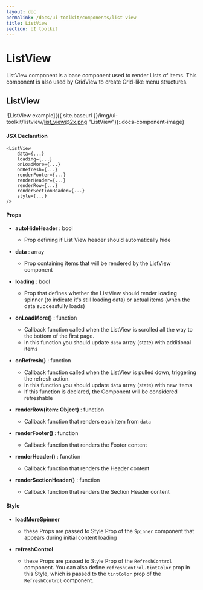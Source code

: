 ```yaml
---
layout: doc
permalink: /docs/ui-toolkit/components/list-view
title: ListView
section: UI toolkit
---
```


# ListView 

ListView component is a base component used to render Lists of items. This component is also used by GridView to create Grid-like menu structures.  

## ListView
![ListView example]({{ site.baseurl }}/img/ui-toolkit/listview/list_view@2x.png "ListView"){:.docs-component-image}

#### JSX Declaration
```JSX
<ListView
    data={...}
    loading={...}
    onLoadMore={...}
    onRefresh={...}
    renderFooter={...}
    renderHeader={...}
    renderRow={...}
    renderSectionHeader={...}
    style={...}
/>
```

#### Props

* **autoHideHeader** : bool
  - Prop defining if List View header should automatically hide

* **data** : array  
  - Prop containing items that will be rendered by the ListView component

* **loading** : bool  
  - Prop that defines whether the ListView should render loading spinner (to indicate it's still loading data) or actual items (when the data successfully loads)

* **onLoadMore()** : function  
  - Callback function called when the ListView is scrolled all the way to the bottom of the first page. 
  - In this function you should update `data` array (state) with additional items

* **onRefresh()** : function  
  - Callback function called when the ListView is pulled down, triggering the refresh action. 
  - In this function you should update `data` array (state) with new items
  - If this function is declared, the Component will be considered refreshable

* **renderRow(item: Object)** : function  
  - Callback function that renders each item from `data`

* **renderFooter()** : function  
  - Callback function that renders the Footer content
 
* **renderHeader()** : function  
  - Callback function that renders the Header content

* **renderSectionHeader()** : function  
  - Callback function that renders the Section Header content

#### Style

* **loadMoreSpinner**
  - these Props are passed to Style Prop of the `Spinner` component that appears during initial content loading  
     
* **refreshControl**
  - these Props are passed to Style Prop of the `RefreshControl` component. You can also define `refreshControl.tintColor` prop in this Style, which is passed to the `tintColor` prop of the `RefreshControl` component.
